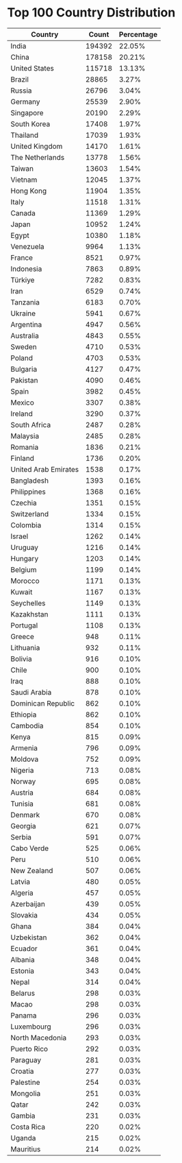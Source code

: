 # Top 100 Country Distribution
| Country | Count | Percentage |
|----|----|----|
| India | 194392 | 22.05% |
| China | 178158 | 20.21% |
| United States | 115718 | 13.13% |
| Brazil | 28865 | 3.27% |
| Russia | 26796 | 3.04% |
| Germany | 25539 | 2.90% |
| Singapore | 20190 | 2.29% |
| South Korea | 17408 | 1.97% |
| Thailand | 17039 | 1.93% |
| United Kingdom | 14170 | 1.61% |
| The Netherlands | 13778 | 1.56% |
| Taiwan | 13603 | 1.54% |
| Vietnam | 12045 | 1.37% |
| Hong Kong | 11904 | 1.35% |
| Italy | 11518 | 1.31% |
| Canada | 11369 | 1.29% |
| Japan | 10952 | 1.24% |
| Egypt | 10380 | 1.18% |
| Venezuela | 9964 | 1.13% |
| France | 8521 | 0.97% |
| Indonesia | 7863 | 0.89% |
| Türkiye | 7282 | 0.83% |
| Iran | 6529 | 0.74% |
| Tanzania | 6183 | 0.70% |
| Ukraine | 5941 | 0.67% |
| Argentina | 4947 | 0.56% |
| Australia | 4843 | 0.55% |
| Sweden | 4710 | 0.53% |
| Poland | 4703 | 0.53% |
| Bulgaria | 4127 | 0.47% |
| Pakistan | 4090 | 0.46% |
| Spain | 3982 | 0.45% |
| Mexico | 3307 | 0.38% |
| Ireland | 3290 | 0.37% |
| South Africa | 2487 | 0.28% |
| Malaysia | 2485 | 0.28% |
| Romania | 1836 | 0.21% |
| Finland | 1736 | 0.20% |
| United Arab Emirates | 1538 | 0.17% |
| Bangladesh | 1393 | 0.16% |
| Philippines | 1368 | 0.16% |
| Czechia | 1351 | 0.15% |
| Switzerland | 1334 | 0.15% |
| Colombia | 1314 | 0.15% |
| Israel | 1262 | 0.14% |
| Uruguay | 1216 | 0.14% |
| Hungary | 1203 | 0.14% |
| Belgium | 1199 | 0.14% |
| Morocco | 1171 | 0.13% |
| Kuwait | 1167 | 0.13% |
| Seychelles | 1149 | 0.13% |
| Kazakhstan | 1111 | 0.13% |
| Portugal | 1108 | 0.13% |
| Greece | 948 | 0.11% |
| Lithuania | 932 | 0.11% |
| Bolivia | 916 | 0.10% |
| Chile | 900 | 0.10% |
| Iraq | 888 | 0.10% |
| Saudi Arabia | 878 | 0.10% |
| Dominican Republic | 862 | 0.10% |
| Ethiopia | 862 | 0.10% |
| Cambodia | 854 | 0.10% |
| Kenya | 815 | 0.09% |
| Armenia | 796 | 0.09% |
| Moldova | 752 | 0.09% |
| Nigeria | 713 | 0.08% |
| Norway | 695 | 0.08% |
| Austria | 684 | 0.08% |
| Tunisia | 681 | 0.08% |
| Denmark | 670 | 0.08% |
| Georgia | 621 | 0.07% |
| Serbia | 591 | 0.07% |
| Cabo Verde | 525 | 0.06% |
| Peru | 510 | 0.06% |
| New Zealand | 507 | 0.06% |
| Latvia | 480 | 0.05% |
| Algeria | 457 | 0.05% |
| Azerbaijan | 439 | 0.05% |
| Slovakia | 434 | 0.05% |
| Ghana | 384 | 0.04% |
| Uzbekistan | 362 | 0.04% |
| Ecuador | 361 | 0.04% |
| Albania | 348 | 0.04% |
| Estonia | 343 | 0.04% |
| Nepal | 314 | 0.04% |
| Belarus | 298 | 0.03% |
| Macao | 298 | 0.03% |
| Panama | 296 | 0.03% |
| Luxembourg | 296 | 0.03% |
| North Macedonia | 293 | 0.03% |
| Puerto Rico | 292 | 0.03% |
| Paraguay | 281 | 0.03% |
| Croatia | 277 | 0.03% |
| Palestine | 254 | 0.03% |
| Mongolia | 251 | 0.03% |
| Qatar | 242 | 0.03% |
| Gambia | 231 | 0.03% |
| Costa Rica | 220 | 0.02% |
| Uganda | 215 | 0.02% |
| Mauritius | 214 | 0.02% |
